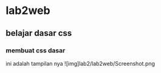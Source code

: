 # lab2web
## belajar dasar css

### membuat css dasar
ini adalah tampilan nya
![img]lab2/lab2web/Screenshot.png
